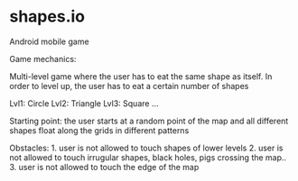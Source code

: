 # shapes.io
Android mobile game

Game mechanics:

Multi-level game where the user has to eat the same shape as itself. In order to level up, the user has to eat a certain number of shapes

Lvl1: Circle
Lvl2: Triangle
Lvl3: Square
...

Starting point: the user starts at a random point of the map and all different shapes float along the grids in different patterns

Obstacles: 1. user is not allowed to touch shapes of lower levels
	   2. user is not allowed to touch irrugular shapes, black holes, pigs crossing the map..
	   3. user is not allowed to touch the edge of the map




